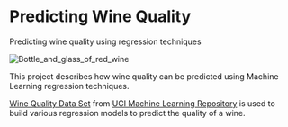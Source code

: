 # Predicting Wine Quality

Predicting wine quality using regression techniques

![Bottle_and_glass_of_red_wine](https://upload.wikimedia.org/wikipedia/commons/thumb/e/e7/Bottle_and_glass_of_red_wine.jpg/320px-Bottle_and_glass_of_red_wine.jpg)

This project describes how wine quality can be predicted using Machine Learning regression techniques. 

[Wine Quality Data Set](https://archive.ics.uci.edu/ml/datasets/wine+quality) from [UCI Machine Learning Repository](https://archive.ics.uci.edu/ml/index.php) is used to build various regression models to predict the quality of a wine.
